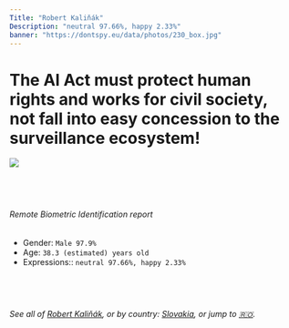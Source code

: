 ```yaml
---
Title: "Robert Kaliňák"
Description: "neutral 97.66%, happy 2.33%"
banner: "https://dontspy.eu/data/photos/230_box.jpg"
---
```


# The AI Act must protect human rights and works for civil society, not fall into easy concession to the surveillance ecosystem!

<link rel="stylesheet" type="text/css" href="/css/blog.css" />

<div class="is-fake" hidden>

_This is a **fake picture**_, we collect these anyway [because the AI Act](why-deepfake) negotiation moves in a way that would create more mess in our lives! for a longer explanation, read [The Dual Threat: How Losing the Biometric Battle Fuels Deepfake Proliferation](/blog/the-dual-threat-how-losing-the-biometric-battle-fuels-deepfake-proliferation/)

</div>

<!-- <img src="https://dontspy.eu/data/photos/54_box.jpg" /> -->
<img src="https://dontspy.eu/data/photos/230_box.jpg" />

## <br>

###### Remote Biometric Identification report

* <span class="label">Gender:</span> `Male 97.9%`
* <span class="label">Age:</span> `38.3 (estimated) years old`
* <span class="label">Expressions::</span> `neutral 97.66%, happy 2.33%`

## <br>

###### See all of [Robert Kaliňák](/policymaker#Robert%20Kali%C5%88%C3%A1k), or by country: [Slovakia](/country#Slovakia), or jump to [🇷🇴](/x/143).

## <br>